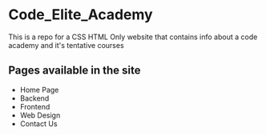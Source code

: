 # Code_Elite_Academy
This is a repo for a CSS HTML Only website that contains info about a code academy and it's tentative courses
## Pages available in the site
- Home Page
- Backend 
- Frontend 
- Web Design 
- Contact Us
